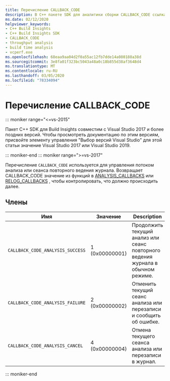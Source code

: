 ```yaml
---
title: Перечисление CALLBACK_CODE
description: В C++ пакете SDK для аналитики сборки CALLBACK_CODE ссылка перечисления.
ms.date: 02/12/2020
helpviewer_keywords:
- C++ Build Insights
- C++ Build Insights SDK
- CALLBACK_CODE
- throughput analysis
- build time analysis
- vcperf.exe
ms.openlocfilehash: 68eaa9aa04d2f0a55ac12fb7dde14a080188a38d
ms.sourcegitcommit: 3e8fa01f323bc5043a48a0c18b855d38af3648d4
ms.translationtype: MT
ms.contentlocale: ru-RU
ms.lasthandoff: 03/05/2020
ms.locfileid: "78334094"
---
```

# <a name="callback_code-enum"></a>Перечисление CALLBACK_CODE

::: moniker range="<=vs-2015"

Пакет C++ SDK для Build Insights совместим с Visual Studio 2017 и более поздних версий. Чтобы просмотреть документацию по этим версиям, присвойте элементу управления "Выбор версий Visual Studio" для этой статьи значение Visual Studio 2017 или Visual Studio 2019.

::: moniker-end
::: moniker range=">=vs-2017"

Перечисление `CALLBACK_CODE` используется для управления потоком анализа или сеанса повторного ведения журнала. Возвращает CALLBACK_CODE значение из функций в [ANALYSIS_CALLBACKS](analysis-callbacks-struct.md) или [RELOG_CALLBACKS](relog-callbacks-struct.md) , чтобы контролировать, что должно происходить далее.

## <a name="members"></a>Члены

| Имя | Значение | Description |
|--|--|--|
| `CALLBACK_CODE_ANALYSIS_SUCCESS` | 1 (0x00000001) | Продолжить текущий анализ или сеанс повторного ведения журнала в обычном режиме. |
| `CALLBACK_CODE_ANALYSIS_FAILURE` | 2 (0x00000002) | Отменить текущий сеанс анализа или перезаписи и сообщить об ошибке. |
| `CALLBACK_CODE_ANALYSIS_CANCEL` | 4 (0x00000004) | Отмена текущего сеанса анализа или перезаписи в журнал. |

::: moniker-end
